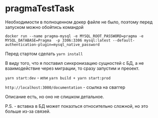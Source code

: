 # pragmaTestTask

Необходимости в полноценном докер файле не было, поэтому перед запуском можно обойтись командой

``docker run --name pragma-mysql -e MYSQL_ROOT_PASSWORD=pragma -e MYSQL_DATABASE=Pragma  -p 3306:3306 mysql:latest --default-authentication-plugin=mysql_native_password``
  
Перед стартом сделать ``yarn install``

В виду того, что я поставил синхронизацию сущностей с БД, а не взаимодействие через миграции, то сразу запустим и преоект.

``yarn start:dev`` - или ``yarn build + yarn start:prod``

``http://localhost:3000/documentation`` -  ссылка на сваггер

Описание есть, но оно не слишком детальное.

P.S. - вставка в БД может показться относительно сложной, но это больше из-за связей.


